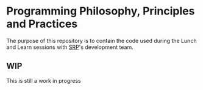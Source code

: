 # Programming Philosophy, Principles and Practices

The purpose of this repository is to contain the code used during the Lunch and Learn sessions with [SRP](https://www.srpnet.com/)'s development team.

## WIP

This is still a work in progress
